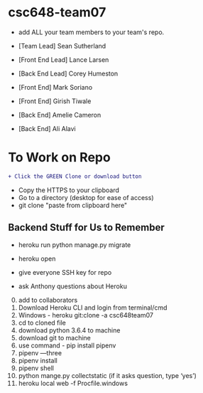# csc648-team07

- add ALL your team members to your team's repo.
  
- [Team Lead] Sean Sutherland
- [Front End Lead] Lance Larsen
- [Back End Lead] Corey Humeston
- [Front End] Mark Soriano
- [Front End] Girish Tiwale
- [Back End] Amelie Cameron
- [Back End]  Ali Alavi

# To Work on Repo

```diff
+ Click the GREEN Clone or download button
```
+ Copy the HTTPS to your clipboard
+ Go to a directory (desktop for ease of access)
+ git clone "paste from clipboard here"

## Backend Stuff for Us to Remember

- heroku run python manage.py migrate
- heroku open

- give everyone SSH key for repo
- ask Anthony questions about Heroku

0) add to collaborators
1) Download Heroku CLI and login from terminal/cmd
2) Windows - heroku git:clone -a csc648team07
3) cd to cloned file
4) download python 3.6.4 to machine
5) download git to machine
6) use command - pip install pipenv 
7) pipenv —three
8) pipenv install
9) pipenv shell
10) python mange.py collectstatic (if it asks question, type ‘yes’)
11) heroku local web -f Procfile.windows


